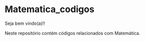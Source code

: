 # Matematica_codigos

Seja bem vindo(a)!!

Neste repositório contém códigos relacionados com Matemática.
